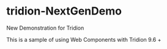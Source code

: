 # tridion-NextGenDemo
New Demonstration for Tridion

This is a sample of using Web Components with Tridion 9.6 +

